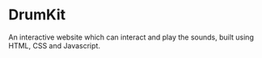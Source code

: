 # DrumKit

An interactive website which can interact and play the sounds, built using HTML, CSS and Javascript.
